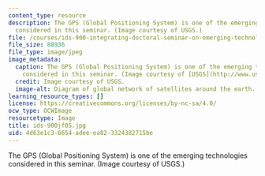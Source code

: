 ```yaml
---
content_type: resource
description: The GPS (Global Positioning System) is one of the emerging technologies
  considered in this seminar. (Image courtesy of USGS.)
file: /courses/ids-900-integrating-doctoral-seminar-on-emerging-technologies-fall-2005/4d63e1c36654adeeea823324382715be_ids-900jf05.jpg
file_size: 88936
file_type: image/jpeg
image_metadata:
  caption: The GPS (Global Positioning System) is one of the emerging technologies
    considered in this seminar. (Image courtesy of [USGS](http://www.usgs.gov/).)
  credit: Image courtesy of USGS.
  image-alt: Diagram of global network of satellites around the earth.
learning_resource_types: []
license: https://creativecommons.org/licenses/by-nc-sa/4.0/
ocw_type: OCWImage
resourcetype: Image
title: ids-900jf05.jpg
uid: 4d63e1c3-6654-adee-ea82-3324382715be
---
```

The GPS (Global Positioning System) is one of the emerging technologies considered in this seminar. (Image courtesy of USGS.)